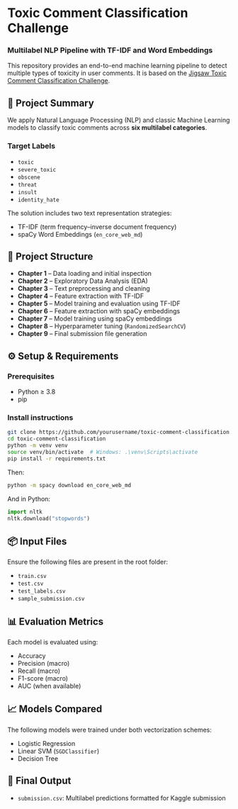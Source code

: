 # Toxic Comment Classification Challenge
### Multilabel NLP Pipeline with TF-IDF and Word Embeddings

This repository provides an end-to-end machine learning pipeline to detect multiple types of toxicity in user comments. It is based on the [Jigsaw Toxic Comment Classification Challenge](https://www.kaggle.com/competitions/jigsaw-toxic-comment-classification-challenge).

## 🧠 Project Summary

We apply Natural Language Processing (NLP) and classic Machine Learning models to classify toxic comments across **six multilabel categories**.

### Target Labels
- `toxic`
- `severe_toxic`
- `obscene`
- `threat`
- `insult`
- `identity_hate`

The solution includes two text representation strategies:
- TF-IDF (term frequency–inverse document frequency)
- spaCy Word Embeddings (`en_core_web_md`)

## 📁 Project Structure

- **Chapter 1** – Data loading and initial inspection
- **Chapter 2** – Exploratory Data Analysis (EDA)
- **Chapter 3** – Text preprocessing and cleaning
- **Chapter 4** – Feature extraction with TF-IDF
- **Chapter 5** – Model training and evaluation using TF-IDF
- **Chapter 6** – Feature extraction with spaCy embeddings
- **Chapter 7** – Model training using spaCy embeddings
- **Chapter 8** – Hyperparameter tuning (`RandomizedSearchCV`)
- **Chapter 9** – Final submission file generation

## ⚙️ Setup & Requirements

### Prerequisites
- Python ≥ 3.8
- pip

### Install instructions

```bash
git clone https://github.com/yourusername/toxic-comment-classification.git
cd toxic-comment-classification
python -m venv venv
source venv/bin/activate  # Windows: .\venv\Scripts\activate
pip install -r requirements.txt
```

Then:

```bash
python -m spacy download en_core_web_md
```

And in Python:

```python
import nltk
nltk.download("stopwords")
```

## 📦 Input Files

Ensure the following files are present in the root folder:

- `train.csv`
- `test.csv`
- `test_labels.csv`
- `sample_submission.csv`

## 📊 Evaluation Metrics

Each model is evaluated using:
- Accuracy
- Precision (macro)
- Recall (macro)
- F1-score (macro)
- AUC (when available)

## 📈 Models Compared

The following models were trained under both vectorization schemes:

- Logistic Regression
- Linear SVM (`SGDClassifier`)
- Decision Tree

## 📝 Final Output

- `submission.csv`: Multilabel predictions formatted for Kaggle submission
